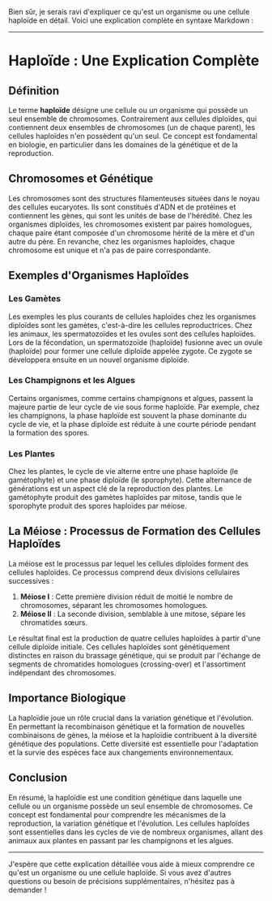 Bien sûr, je serais ravi d'expliquer ce qu'est un organisme ou une cellule haploïde en détail. Voici une explication complète en syntaxe Markdown :

---

# Haploïde : Une Explication Complète

## Définition

Le terme **haploïde** désigne une cellule ou un organisme qui possède un seul ensemble de chromosomes. Contrairement aux cellules diploïdes, qui contiennent deux ensembles de chromosomes (un de chaque parent), les cellules haploïdes n'en possèdent qu'un seul. Ce concept est fondamental en biologie, en particulier dans les domaines de la génétique et de la reproduction.

## Chromosomes et Génétique

Les chromosomes sont des structures filamenteuses situées dans le noyau des cellules eucaryotes. Ils sont constitués d'ADN et de protéines et contiennent les gènes, qui sont les unités de base de l'hérédité. Chez les organismes diploïdes, les chromosomes existent par paires homologues, chaque paire étant composée d'un chromosome hérité de la mère et d'un autre du père. En revanche, chez les organismes haploïdes, chaque chromosome est unique et n'a pas de paire correspondante.

## Exemples d'Organismes Haploïdes

### Les Gamètes

Les exemples les plus courants de cellules haploïdes chez les organismes diploïdes sont les gamètes, c'est-à-dire les cellules reproductrices. Chez les animaux, les spermatozoïdes et les ovules sont des cellules haploïdes. Lors de la fécondation, un spermatozoïde (haploïde) fusionne avec un ovule (haploïde) pour former une cellule diploïde appelée zygote. Ce zygote se développera ensuite en un nouvel organisme diploïde.

### Les Champignons et les Algues

Certains organismes, comme certains champignons et algues, passent la majeure partie de leur cycle de vie sous forme haploïde. Par exemple, chez les champignons, la phase haploïde est souvent la phase dominante du cycle de vie, et la phase diploïde est réduite à une courte période pendant la formation des spores.

### Les Plantes

Chez les plantes, le cycle de vie alterne entre une phase haploïde (le gamétophyte) et une phase diploïde (le sporophyte). Cette alternance de générations est un aspect clé de la reproduction des plantes. Le gamétophyte produit des gamètes haploïdes par mitose, tandis que le sporophyte produit des spores haploïdes par méiose.

## La Méiose : Processus de Formation des Cellules Haploïdes

La méiose est le processus par lequel les cellules diploïdes forment des cellules haploïdes. Ce processus comprend deux divisions cellulaires successives :

1. **Méiose I** : Cette première division réduit de moitié le nombre de chromosomes, séparant les chromosomes homologues.
2. **Méiose II** : La seconde division, semblable à une mitose, sépare les chromatides sœurs.

Le résultat final est la production de quatre cellules haploïdes à partir d'une cellule diploïde initiale. Ces cellules haploïdes sont génétiquement distinctes en raison du brassage génétique, qui se produit par l'échange de segments de chromatides homologues (crossing-over) et l'assortiment indépendant des chromosomes.

## Importance Biologique

La haploïdie joue un rôle crucial dans la variation génétique et l'évolution. En permettant la recombinaison génétique et la formation de nouvelles combinaisons de gènes, la méiose et la haploïdie contribuent à la diversité génétique des populations. Cette diversité est essentielle pour l'adaptation et la survie des espèces face aux changements environnementaux.

## Conclusion

En résumé, la haploïdie est une condition génétique dans laquelle une cellule ou un organisme possède un seul ensemble de chromosomes. Ce concept est fondamental pour comprendre les mécanismes de la reproduction, la variation génétique et l'évolution. Les cellules haploïdes sont essentielles dans les cycles de vie de nombreux organismes, allant des animaux aux plantes en passant par les champignons et les algues.

---

J'espère que cette explication détaillée vous aide à mieux comprendre ce qu'est un organisme ou une cellule haploïde. Si vous avez d'autres questions ou besoin de précisions supplémentaires, n'hésitez pas à demander !